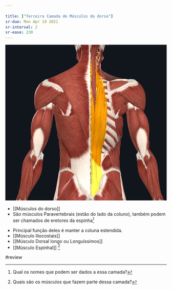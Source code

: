 ```yaml
---

title: ["Terceira Camada de Músculos do dorso"]
sr-due: Mon Apr 19 2021
sr-interval: 2
sr-ease: 230
---
```


![Pasted image 20210414171339.png](Pasted%20image%2020210414171339.png)
+ [[Músculos do dorso]]
+ São músculos Paravertebrais (estão do lado da coluno), também podem ser chamados de eretores da espinha[^159542]

[^159542]: Qual os nomes que podem ser dados a essa camada?

+ Principal função deles é manter a coluna estendida.
+ [[Músculo Iliocostais]]
+ [[Músculo Dorsal longo ou Longuíssimos]]
+ [[Músculo Espinhal]] [^354179]

[^354179]: Quais são os músculos que fazem parte dessa camada?

#review 
